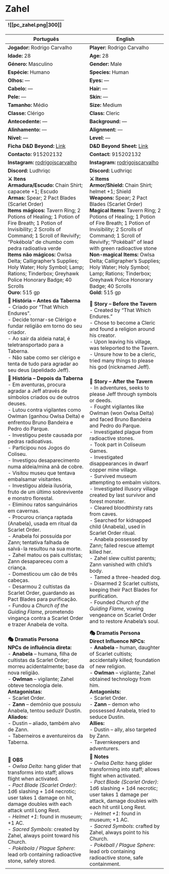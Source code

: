 # Zahel

| ![[pc_zahel.png\|300]] |
| ------------------------ |

| Português | English |
| --------- | ------- |
| **Jogador:** Rodrigo Carvalho | **Player:** Rodrigo Carvalho |
| **Idade:** 28 | **Age:** 28 |
| **Género:** Masculino | **Gender:** Male |
| **Espécie:** Humano | **Species:** Human |
| **Olhos:** — | **Eyes:** — |
| **Cabelo:** — | **Hair:** — |
| **Pele:** — | **Skin:** — |
| **Tamanho:** Médio | **Size:** Medium |
| **Classe:** Clérigo | **Class:** Cleric |
| **Antecedente:** — | **Background:** — |
| **Alinhamento:** — | **Alignment:** — |
| **Nível:** — | **Level:** — |
| **Ficha D&D Beyond:** [Link](https://www.dndbeyond.com/characters/145801675/Ctv1cd) | **D&D Beyond Sheet:** [Link](https://www.dndbeyond.com/characters/145801675/Ctv1cd) |
| **Contacto:** 915202132 | **Contact:** 915202132 |
| **Instagram:** [rodrigojscarvalho](https://www.instagram.com/rodrigojscarvalho?igsh=MXM1NXZrcjQzMGg3Nw==) | **Instagram:** [rodrigojscarvalho](https://www.instagram.com/rodrigojscarvalho?igsh=MXM1NXZrcjQzMGg3Nw==) |
| **Discord:** Ludhriqc | **Discord:** Ludhriqc |
| **⚔️ Itens**<br>**Armadura/Escudo:** Chain Shirt; capacete +1; Escudo<br>**Armas:** Spear; 2 Pact Blades (Scarlet Order)<br>**Items mágicos:** Tavern Ring; 2 Potions of Healing; 1 Potion of Fire Breath; 1 Potion of Invisibility; 2 Scrolls of Command; 1 Scroll of Revivify; “Pokébola” de chumbo com pedra radioativa verde<br>**Items não mágicos:** Owlsa Delta; Calligrapher’s Supplies; Holy Water; Holy Symbol; Lamp; Rations; Tinderbox; Greyhawk Police Honorary Badge; 40 Scrolls<br>**Ouro:** 515 gp | **⚔️ Items**<br>**Armor/Shield:** Chain Shirt; helmet +1; Shield<br>**Weapons:** Spear; 2 Pact Blades (Scarlet Order)<br>**Magical Items:** Tavern Ring; 2 Potions of Healing; 1 Potion of Fire Breath; 1 Potion of Invisibility; 2 Scrolls of Command; 1 Scroll of Revivify; “Pokéball” of lead with green radioactive stone<br>**Non-magical Items:** Owlsa Delta; Calligrapher’s Supplies; Holy Water; Holy Symbol; Lamp; Rations; Tinderbox; Greyhawk Police Honorary Badge; 40 Scrolls<br>**Gold:** 515 gp |
| **📖 História – Antes da Taberna**<br>- Criado por “That Which Endures”.<br>- Decide tornar-se Clérigo e fundar religião em torno do seu criador.<br>- Ao sair da aldeia natal, é teletransportado para a Taberna.<br>- Não sabe como ser clérigo e tenta de tudo para agradar ao seu deus (apelidado Jeff). | **📖 Story – Before the Tavern**<br>- Created by “That Which Endures.”<br>- Chose to become a Cleric and found a religion around his creator.<br>- Upon leaving his village, was teleported to the Tavern.<br>- Unsure how to be a cleric, tried many things to please his god (nicknamed Jeff). |
| **📖 História – Depois da Taberna**<br>- Em aventuras, procura agradar a Jeff através de símbolos criados ou de outros deuses.<br>- Lutou contra vigilantes como Owlman (ganhou Owlsa Delta) e enfrentou Bruno Bandeira e Pedro do Parque.<br>- Investigou peste causada por pedras radioativas.<br>- Participou nos Jogos do Coliseu.<br>- Investigou desaparecimento numa aldeia/mina anã de cobre.<br>- Visitou museu que tentava embalsamar visitantes.<br>- Investigou aldeia ilusória, fruto de um último sobrevivente e monstro florestal.<br>- Eliminou ratos sanguinários em cavernas.<br>- Procurou criança raptada (Anabela), usada em ritual da Scarlet Order.<br>- Anabela foi possuída por Zann; tentativa falhada de salvá-la resultou na sua morte.<br>- Zahel matou os pais cultistas; Zann desapareceu com a criança.<br>- Domesticou um cão de três cabeças.<br>- Desarmou 2 cultistas da Scarlet Order, guardando as Pact Blades para purificação.<br>- Fundou a *Church of the Guiding Flame*, prometendo vingança contra a Scarlet Order e trazer Anabela de volta. | **📖 Story – After the Tavern**<br>- In adventures, seeks to please Jeff through symbols or deeds.<br>- Fought vigilantes like Owlman (won Owlsa Delta) and faced Bruno Bandeira and Pedro do Parque.<br>- Investigated plague from radioactive stones.<br>- Took part in Coliseum Games.<br>- Investigated disappearances in dwarf copper mine village.<br>- Survived museum attempting to embalm visitors.<br>- Investigated illusory village created by last survivor and forest monster.<br>- Cleared bloodthirsty rats from caves.<br>- Searched for kidnapped child (Anabela), used in Scarlet Order ritual.<br>- Anabela possessed by Zann; failed rescue attempt killed her.<br>- Zahel slew cultist parents; Zann vanished with child’s body.<br>- Tamed a three-headed dog.<br>- Disarmed 2 Scarlet cultists, keeping their Pact Blades for purification.<br>- Founded *Church of the Guiding Flame*, vowing vengeance on Scarlet Order and to restore Anabela’s soul. |
| **🎭 Dramatis Persona**<br>**NPCs de influência direta:**<br>- **Anabela** – humana, filha de cultistas da Scarlet Order; morreu acidentalmente; base da nova religião.<br>- **Owlman** – vigilante; Zahel obteve tecnologia dele.<br>**Antagonistas:**<br>- Scarlet Order.<br>- **Zann** – demónio que possuiu Anabela, tentou seduzir Dustin.<br>**Aliados:**<br>- Dustin – aliado, também alvo de Zann.<br>- Taberneiros e aventureiros da Taberna. | **🎭 Dramatis Persona**<br>**Direct Influence NPCs:**<br>- **Anabela** – human, daughter of Scarlet cultists; accidentally killed; foundation of new religion.<br>- **Owlman** – vigilante; Zahel obtained technology from him.<br>**Antagonists:**<br>- Scarlet Order.<br>- **Zann** – demon who possessed Anabela, tried to seduce Dustin.<br>**Allies:**<br>- Dustin – ally, also targeted by Zann.<br>- Tavernkeepers and adventurers. |
| **🔮 OBS**<br>- *Owlsa Delta*: hang glider that transforms into staff; allows flight when activated.<br>- *Pact Blade (Scarlet Order)*: 1d6 slashing + 1d4 necrotic; user takes 1 damage on hit, damage doubles with each attack until Long Rest.<br>- *Helmet +1*: found in museum; +1 AC.<br>- *Sacred Symbols*: created by Zahel, always point toward his Church.<br>- *Pokébola / Plague Sphere*: lead orb containing radioactive stone, safely stored. | **🔮 Notes**<br>- *Owlsa Delta*: hang glider transforming into staff; allows flight when activated.<br>- *Pact Blade (Scarlet Order)*: 1d6 slashing + 1d4 necrotic; user takes 1 damage per attack, damage doubles with each hit until Long Rest.<br>- *Helmet +1*: found in museum; +1 AC.<br>- *Sacred Symbols*: crafted by Zahel, always point to his Church.<br>- *Pokéball / Plague Sphere*: lead orb containing radioactive stone, safe containment. |
